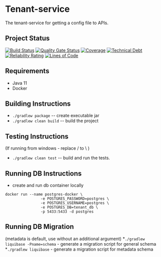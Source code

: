 # Tenant-service
The tenant-service for getting a config file to APIs.

## Project Status
[![Build Status](https://travis-ci.com/speech4j/tenant-service.svg?branch=master)](https://travis-ci.com/speech4j/tenant-service)
[![Quality Gate Status](https://sonarcloud.io/api/project_badges/measure?project=speech4j_tenant-service&metric=alert_status)](https://sonarcloud.io/dashboard?id=speech4j_tenant-service)
[![Coverage](https://sonarcloud.io/api/project_badges/measure?project=speech4j_tenant-service&metric=coverage)](https://sonarcloud.io/dashboard?id=speech4j_tenant-service)
[![Technical Debt](https://sonarcloud.io/api/project_badges/measure?project=speech4j_tenant-service&metric=sqale_index)](https://sonarcloud.io/dashboard?id=speech4j_tenant-service)
[![Reliability Rating](https://sonarcloud.io/api/project_badges/measure?project=speech4j_tenant-service&metric=reliability_rating)](https://sonarcloud.io/dashboard?id=speech4j_tenant-service)
[![Lines of Code](https://sonarcloud.io/api/project_badges/measure?project=speech4j_tenant-service&metric=ncloc)](https://sonarcloud.io/dashboard?id=speech4j_tenant-service)


## Requirements

* Java 11
* Docker

## Building Instructions
 * `./gradlew package` -- create executable jar
 * `./gradlew clean build` -- build the project

## Testing Instructions
(If running from windows - replace / to \ )
 * `./gradlew clean test` -- build and run the tests.
 
## Running DB Instructions
* create and run db container locally
```
docker run --name postgres-docker \
                -e POSTGRES_PASSWORD=postgres \
                -e POSTGRES_USERNAME=postgres \
                -e POSTGRES_DB=tenant_db \
                -p 5433:5433 -d postgres
```

## Running DB Migration
(metadata is default, use without an additional argument)
*`./gradlew liquibase -Pname=schema` - generate a migration script for general schema
*`./gradlew liquibase` - generate a migration script for metadata schema